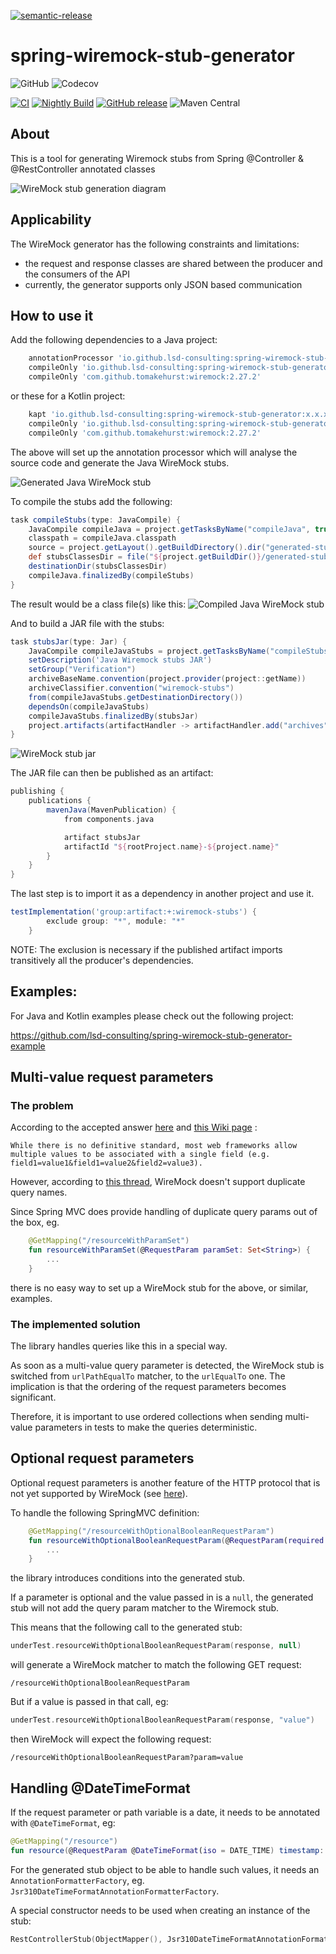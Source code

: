 [![semantic-release](https://img.shields.io/badge/semantic-release-e10079.svg?logo=semantic-release)](https://github.com/semantic-release/semantic-release)

# spring-wiremock-stub-generator
![GitHub](https://img.shields.io/github/license/lsd-consulting/spring-wiremock-stub-generator)
![Codecov](https://img.shields.io/codecov/c/github/lsd-consulting/spring-wiremock-stub-generator)

[![CI](https://github.com/lsd-consulting/spring-wiremock-stub-generator/actions/workflows/ci.yml/badge.svg)](https://github.com/lsd-consulting/spring-wiremock-stub-generator/actions/workflows/ci.yml)
[![Nightly Build](https://github.com/lsd-consulting/spring-wiremock-stub-generator/actions/workflows/nightly.yml/badge.svg)](https://github.com/lsd-consulting/spring-wiremock-stub-generator/actions/workflows/nightly.yml)
[![GitHub release](https://img.shields.io/github/release/lsd-consulting/spring-wiremock-stub-generator)](https://github.com/lsd-consulting/spring-wiremock-stub-generator/releases)
![Maven Central](https://img.shields.io/maven-central/v/io.github.lsd-consulting/spring-wiremock-stub-generator)

## About
This is a tool for generating Wiremock stubs from Spring @Controller & @RestController annotated classes

![WireMock stub generation diagram](https://github.com/lsd-consulting/spring-wiremock-stub-generator/blob/main/docs/diagram.png?raw=true)

## Applicability
The WireMock generator has the following constraints and limitations:
- the request and response classes are shared between the producer and the consumers of the API
- currently, the generator supports only JSON based communication

## How to use it
Add the following dependencies to a Java project:
```groovy
    annotationProcessor 'io.github.lsd-consulting:spring-wiremock-stub-generator:x.x.x'
    compileOnly 'io.github.lsd-consulting:spring-wiremock-stub-generator:x.x.x'
    compileOnly 'com.github.tomakehurst:wiremock:2.27.2'
```

or these for a Kotlin project:
```groovy
    kapt 'io.github.lsd-consulting:spring-wiremock-stub-generator:x.x.x'
    compileOnly 'io.github.lsd-consulting:spring-wiremock-stub-generator:x.x.x'
    compileOnly 'com.github.tomakehurst:wiremock:2.27.2'
```

The above will set up the annotation processor which will analyse the source code and generate the Java WireMock stubs.

![Generated Java WireMock stub](https://github.com/lsd-consulting/spring-wiremock-stub-generator/blob/main/docs/generated_wiremock_stub.png?raw=true)

To compile the stubs add the following:

```groovy
task compileStubs(type: JavaCompile) {
    JavaCompile compileJava = project.getTasksByName("compileJava", true).toArray()[0]
    classpath = compileJava.classpath
    source = project.getLayout().getBuildDirectory().dir("generated-stub-sources")
    def stubsClassesDir = file("${project.getBuildDir()}/generated-stub-classes")
    destinationDir(stubsClassesDir)
    compileJava.finalizedBy(compileStubs)
}
```

The result would be a class file(s) like this:
![Compiled Java WireMock stub](https://github.com/lsd-consulting/spring-wiremock-stub-generator/blob/main/docs/compiled_wiremock_stub.png?raw=true)

And to build a JAR file with the stubs:

```groovy
task stubsJar(type: Jar) {
    JavaCompile compileJavaStubs = project.getTasksByName("compileStubs", true).toArray()[0]
    setDescription('Java Wiremock stubs JAR')
    setGroup("Verification")
    archiveBaseName.convention(project.provider(project::getName))
    archiveClassifier.convention("wiremock-stubs")
    from(compileJavaStubs.getDestinationDirectory())
    dependsOn(compileJavaStubs)
    compileJavaStubs.finalizedBy(stubsJar)
    project.artifacts(artifactHandler -> artifactHandler.add("archives", stubsJar))
}
```

![WireMock stub jar](https://github.com/lsd-consulting/spring-wiremock-stub-generator/blob/main/docs/wiremock_stub_jar.png?raw=true)

The JAR file can then be published as an artifact:

```groovy
publishing {
    publications {
        mavenJava(MavenPublication) {
            from components.java

            artifact stubsJar
            artifactId "${rootProject.name}-${project.name}"
        }
    }
}
```

The last step is to import it as a dependency in another project and use it.
```groovy
testImplementation('group:artifact:+:wiremock-stubs') {
        exclude group: "*", module: "*"
    }
```
NOTE: The exclusion is necessary if the published artifact imports transitively all the producer's dependencies.


## Examples:
For Java and Kotlin examples please check out the following project:

https://github.com/lsd-consulting/spring-wiremock-stub-generator-example

## Multi-value request parameters

### The problem
According to the accepted answer [here](https://stackoverflow.com/questions/24059773/correct-way-to-pass-multiple-values-for-same-parameter-name-in-get-request) 
and [this Wiki page](https://en.wikipedia.org/wiki/Query_string) :
```text
While there is no definitive standard, most web frameworks allow multiple values to be associated with a single field (e.g. field1=value1&field1=value2&field2=value3).
```

However, according to [this thread](https://github.com/wiremock/wiremock/issues/398), WireMock doesn't support duplicate query names.

Since Spring MVC does provide handling of duplicate query params out of the box, eg.
```kotlin
    @GetMapping("/resourceWithParamSet")
    fun resourceWithParamSet(@RequestParam paramSet: Set<String>) {
        ...
    }
```

there is no easy way to set up a WireMock stub for the above, or similar, examples.

### The implemented solution
The library handles queries like this in a special way.

As soon as a multi-value query parameter is detected, the WireMock stub is switched from `urlPathEqualTo` matcher, to the `urlEqualTo` one.
The implication is that the ordering of the request parameters becomes significant.

Therefore, it is important to use ordered collections when sending multi-value parameters in tests to make the queries deterministic.

## Optional request parameters
Optional request parameters is another feature of the HTTP protocol that is not yet supported by WireMock (see [here](https://groups.google.com/g/wiremock-user/c/WKMkb_LhJTU)).

To handle the following SpringMVC definition:
```kotlin
    @GetMapping("/resourceWithOptionalBooleanRequestParam")
    fun resourceWithOptionalBooleanRequestParam(@RequestParam(required = false) param: Boolean) {
        ...
    }
```
the library introduces conditions into the generated stub.

If a parameter is optional and the value passed in is a `null`, the generated stub will not add the query param matcher to the Wiremock stub.

This means that the following call to the generated stub:
```kotlin
underTest.resourceWithOptionalBooleanRequestParam(response, null)
```

will generate a WireMock matcher to match the following GET request:
```
/resourceWithOptionalBooleanRequestParam
```

But if a value is passed in that call, eg:
```kotlin
underTest.resourceWithOptionalBooleanRequestParam(response, "value")
```

then WireMock will expect the following request:
```
/resourceWithOptionalBooleanRequestParam?param=value
```

## Handling @DateTimeFormat
If the request parameter or path variable is a date, it needs to be annotated with `@DateTimeFormat`, eg:

```kotlin
@GetMapping("/resource") 
fun resource(@RequestParam @DateTimeFormat(iso = DATE_TIME) timestamp: ZonedDateTime)
```

For the generated stub object to be able to handle such values, it needs an `AnnotationFormatterFactory`, eg. `Jsr310DateTimeFormatAnnotationFormatterFactory`.

A special constructor needs to be used when creating an instance of the stub:
```kotlin
RestControllerStub(ObjectMapper(), Jsr310DateTimeFormatAnnotationFormatterFactory())
```

